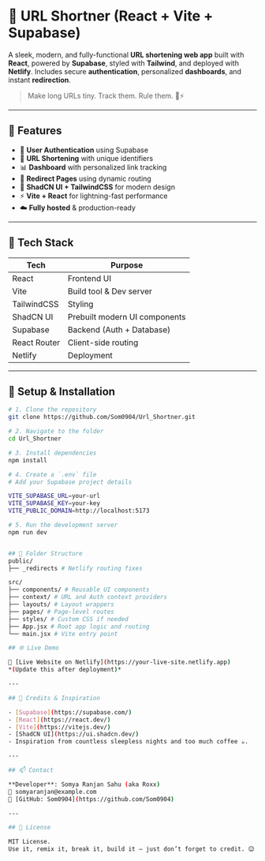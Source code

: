 <!-- # React + Vite

This template provides a minimal setup to get React working in Vite with HMR and some ESLint rules.

Currently, two official plugins are available:

- [@vitejs/plugin-react](https://github.com/vitejs/vite-plugin-react/blob/main/packages/plugin-react) uses [Babel](https://babeljs.io/) for Fast Refresh
- [@vitejs/plugin-react-swc](https://github.com/vitejs/vite-plugin-react/blob/main/packages/plugin-react-swc) uses [SWC](https://swc.rs/) for Fast Refresh

## Expanding the ESLint configuration

If you are developing a production application, we recommend using TypeScript with type-aware lint rules enabled. Check out the [TS template](https://github.com/vitejs/vite/tree/main/packages/create-vite/template-react-ts) for information on how to integrate TypeScript and [`typescript-eslint`](https://typescript-eslint.io) in your project. -->


# 🔗 URL Shortner (React + Vite + Supabase)

A sleek, modern, and fully-functional **URL shortening web app** built with **React**, powered by **Supabase**, styled with **Tailwind**, and deployed with **Netlify**. Includes secure **authentication**, personalized **dashboards**, and instant **redirection**.

> Make long URLs tiny. Track them. Rule them. 💼⚡

---

## 🚀 Features

- 🔐 **User Authentication** using Supabase
- 🎯 **URL Shortening** with unique identifiers
- 📊 **Dashboard** with personalized link tracking
- 🔄 **Redirect Pages** using dynamic routing
- 🎨 **ShadCN UI + TailwindCSS** for modern design
- ⚡ **Vite + React** for lightning-fast performance
- ☁️ **Fully hosted** & production-ready

---

## 🧱 Tech Stack

| Tech        | Purpose                          |
|-------------|----------------------------------|
| React       | Frontend UI                      |
| Vite        | Build tool & Dev server          |
| TailwindCSS | Styling                          |
| ShadCN UI   | Prebuilt modern UI components    |
| Supabase    | Backend (Auth + Database)        |
| React Router| Client-side routing              |
| Netlify     | Deployment                       |

---

## 🔧 Setup & Installation

```bash
# 1. Clone the repository
git clone https://github.com/Som0904/Url_Shortner.git

# 2. Navigate to the folder
cd Url_Shortner

# 3. Install dependencies
npm install

# 4. Create a `.env` file
# Add your Supabase project details

VITE_SUPABASE_URL=your-url
VITE_SUPABASE_KEY=your-key
VITE_PUBLIC_DOMAIN=http://localhost:5173

# 5. Run the development server
npm run dev


## 📁 Folder Structure
public/
├── _redirects # Netlify routing fixes

src/
├── components/ # Reusable UI components
├── context/ # URL and Auth context providers
├── layouts/ # Layout wrappers
├── pages/ # Page-level routes
├── styles/ # Custom CSS if needed
├── App.jsx # Root app logic and routing
└── main.jsx # Vite entry point

## 🌐 Live Demo

🔗 [Live Website on Netlify](https://your-live-site.netlify.app)  
*(Update this after deployment)*

---

## 🧠 Credits & Inspiration

- [Supabase](https://supabase.com/)
- [React](https://react.dev/)
- [Vite](https://vitejs.dev/)
- [ShadCN UI](https://ui.shadcn.dev/)
- Inspiration from countless sleepless nights and too much coffee ☕.

---

## 📫 Contact

**Developer**: Somya Ranjan Sahu (aka Roxx)  
📧 somyaranjan@example.com  
🐙 [GitHub: Som0904](https://github.com/Som0904)

---

## 📜 License

MIT License.  
Use it, remix it, break it, build it — just don’t forget to credit. 😉